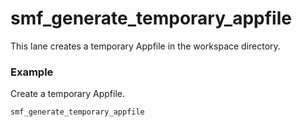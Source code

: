 # smf_generate_temporary_appfile

This lane creates a temporary Appfile in the workspace directory.

### Example
Create a temporary Appfile.
```
smf_generate_temporary_appfile
``` 